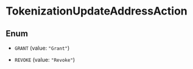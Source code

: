 

# TokenizationUpdateAddressAction

## Enum


* `GRANT` (value: `"Grant"`)

* `REVOKE` (value: `"Revoke"`)



